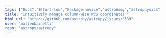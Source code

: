 ```yaml
---
tags: ["Docs","Effort-low","Package-novice","astronomy","astrophysics","astropy","coordinates","io.fits","python","science","wcs"]
title: "Intuitively manage column-wise WCS coordinates "
html_url: "https://github.com/astropy/astropy/issues/8389"
user: "matteobachetti"
repo: "astropy/astropy"
---
```


